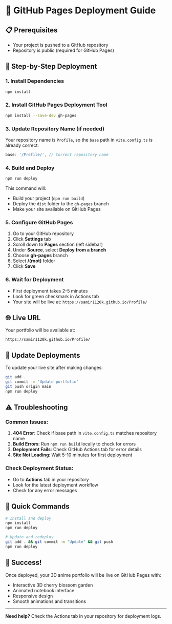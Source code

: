 # 🚀 GitHub Pages Deployment Guide

## 📋 Prerequisites

- Your project is pushed to a GitHub repository
- Repository is public (required for GitHub Pages)

## 🔧 Step-by-Step Deployment

### 1. Install Dependencies

```bash
npm install
```

### 2. Install GitHub Pages Deployment Tool

```bash
npm install --save-dev gh-pages
```

### 3. Update Repository Name (if needed)

Your repository name is `Profile`, so the `base` path in `vite.config.ts` is already correct:

```typescript
base: '/Profile/', // Correct repository name
```

### 4. Build and Deploy

```bash
npm run deploy
```

This command will:

- Build your project (`npm run build`)
- Deploy the `dist` folder to the `gh-pages` branch
- Make your site available on GitHub Pages

### 5. Configure GitHub Pages

1. Go to your GitHub repository
2. Click **Settings** tab
3. Scroll down to **Pages** section (left sidebar)
4. Under **Source**, select **Deploy from a branch**
5. Choose **gh-pages** branch
6. Select **/(root)** folder
7. Click **Save**

### 6. Wait for Deployment

- First deployment takes 2-5 minutes
- Look for green checkmark in Actions tab
- Your site will be live at: `https://samir1120k.github.io/Profile/`

## 🌐 Live URL

Your portfolio will be available at:

```
https://samir1120k.github.io/Profile/
```

## 🔄 Update Deployments

To update your live site after making changes:

```bash
git add .
git commit -m "Update portfolio"
git push origin main
npm run deploy
```

## ⚠️ Troubleshooting

### Common Issues:

1. **404 Error**: Check if base path in `vite.config.ts` matches repository name
2. **Build Errors**: Run `npm run build` locally to check for errors
3. **Deployment Fails**: Check GitHub Actions tab for error details
4. **Site Not Loading**: Wait 5-10 minutes for first deployment

### Check Deployment Status:

- Go to **Actions** tab in your repository
- Look for the latest deployment workflow
- Check for any error messages

## 🎯 Quick Commands

```bash
# Install and deploy
npm install
npm run deploy

# Update and redeploy
git add . && git commit -m "Update" && git push
npm run deploy
```

## 🌟 Success!

Once deployed, your 3D anime portfolio will be live on GitHub Pages with:

- Interactive 3D cherry blossom garden
- Animated notebook interface
- Responsive design
- Smooth animations and transitions

---

**Need help?** Check the Actions tab in your repository for deployment logs.
